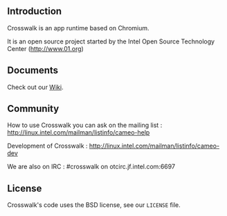 ## Introduction
Crosswalk is an app runtime based on Chromium.

It is an open source project started by the Intel Open Source Technology Center
(http://www.01.org)

## Documents

Check out our [Wiki](https://github.com/otcshare/crosswalk/wiki/).

## Community

How to use Crosswalk you can ask on the mailing list : http://linux.intel.com/mailman/listinfo/cameo-help

Development of Crosswalk : http://linux.intel.com/mailman/listinfo/cameo-dev

We are also on IRC : #crosswalk on otcirc.jf.intel.com:6697

## License

Crosswalk's code uses the BSD license, see our `LICENSE` file.
